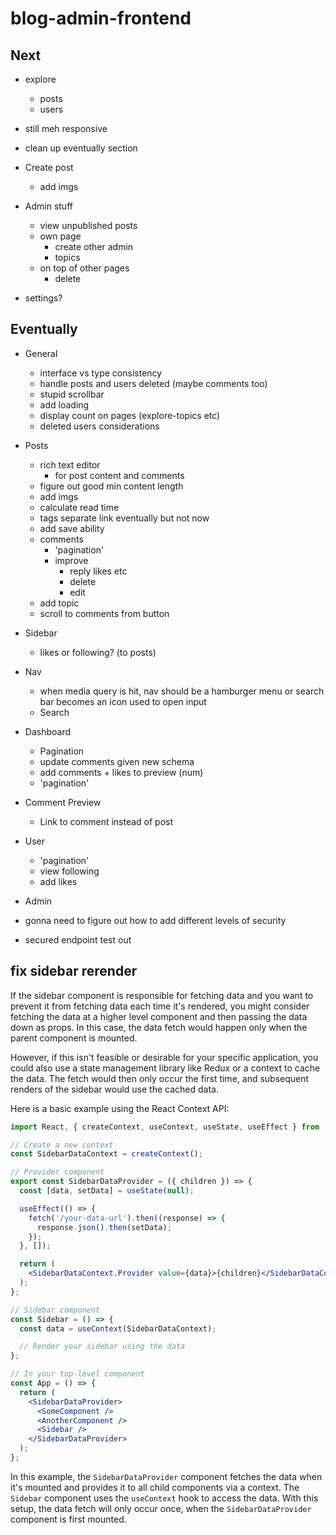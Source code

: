 # blog-admin-frontend

## Next

- explore
  - posts
  - users
- still meh responsive
- clean up eventually section

- Create post

  - add imgs

- Admin stuff
  - view unpublished posts
  - own page
    - create other admin
    - topics
  - on top of other pages
    - delete
- settings?

## Eventually

- General

  - interface vs type consistency
  - handle posts and users deleted (maybe comments too)
  - stupid scrollbar
  - add loading
  - display count on pages (explore-topics etc)
  - deleted users considerations

- Posts

  - rich text editor
    - for post content and comments
  - figure out good min content length
  - add imgs
  - calculate read time
  - tags separate link eventually but not now
  - add save ability
  - comments
    - 'pagination'
    - improve
      - reply likes etc
      - delete
      - edit
  - add topic
  - scroll to comments from button

- Sidebar

  - likes or following? (to posts)

- Nav

  - when media query is hit, nav should be a hamburger menu or search bar becomes an icon used to open input
  - Search

- Dashboard

  - Pagination
  - update comments given new schema
  - add comments + likes to preview (num)
  - 'pagination'

- Comment Preview

  - Link to comment instead of post

- User

  - 'pagination'
  - view following
  - add likes

- Admin

- gonna need to figure out how to add different levels of security
- secured endpoint test out

## fix sidebar rerender

If the sidebar component is responsible for fetching data and you want to prevent it from fetching data each time it's rendered, you might consider fetching the data at a higher level component and then passing the data down as props. In this case, the data fetch would happen only when the parent component is mounted.

However, if this isn't feasible or desirable for your specific application, you could also use a state management library like Redux or a context to cache the data. The fetch would then only occur the first time, and subsequent renders of the sidebar would use the cached data.

Here is a basic example using the React Context API:

```jsx
import React, { createContext, useContext, useState, useEffect } from 'react';

// Create a new context
const SidebarDataContext = createContext();

// Provider component
export const SidebarDataProvider = ({ children }) => {
  const [data, setData] = useState(null);

  useEffect(() => {
    fetch('/your-data-url').then((response) => {
      response.json().then(setData);
    });
  }, []);

  return (
    <SidebarDataContext.Provider value={data}>{children}</SidebarDataContext.Provider>
  );
};

// Sidebar component
const Sidebar = () => {
  const data = useContext(SidebarDataContext);

  // Render your sidebar using the data
};

// In your top-level component
const App = () => {
  return (
    <SidebarDataProvider>
      <SomeComponent />
      <AnotherComponent />
      <Sidebar />
    </SidebarDataProvider>
  );
};
```

In this example, the `SidebarDataProvider` component fetches the data when it's mounted and provides it to all child components via a context. The `Sidebar` component uses the `useContext` hook to access the data. With this setup, the data fetch will only occur once, when the `SidebarDataProvider` component is first mounted.
